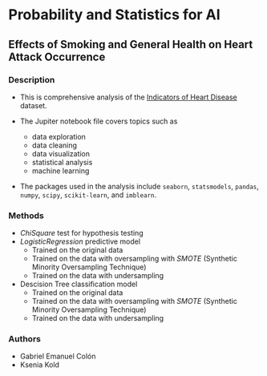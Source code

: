 # Probability and Statistics for AI

## Effects of Smoking and General Health on Heart Attack Occurrence

### Description 

* This is comprehensive analysis of the [Indicators of Heart Disease](https://www.kaggle.com/datasets/kamilpytlak/personal-key-indicators-of-heart-disease) dataset.
* The Jupiter notebook file covers topics such as 
    * data exploration
    * data cleaning
    * data visualization 
    * statistical analysis
    * machine learning
    
* The packages used in the analysis include `seaborn`, `statsmodels`, `pandas`, `numpy`, `scipy`, `scikit-learn`, and `imblearn`.

### Methods 

* $Chi Square$ test for hypothesis testing 
* $Logistic Regression$ predictive model
  * Trained on the original data
  * Trained on the data with oversampling with $SMOTE$ (Synthetic Minority Oversampling Technique)
  * Trained on the data with undersampling 
* Descision Tree classification model 
  * Trained on the original data
  * Trained on the data with oversampling with $SMOTE$ (Synthetic Minority Oversampling Technique)
  * Trained on the data with undersampling 


### Authors
* Gabriel Emanuel Colón
* Ksenia Kold
